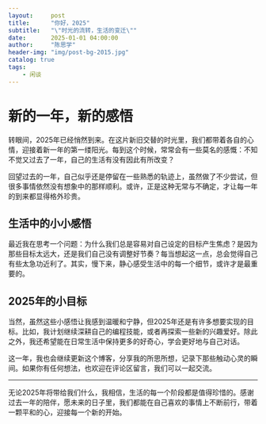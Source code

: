 ```yaml
---
layout:     post
title:      "你好，2025"
subtitle:   "\"时光的流转，生活的变迁\""
date:       2025-01-01 04:00:00
author:     "陈思学"
header-img: "img/post-bg-2015.jpg"
catalog: true
tags:
    - 闲谈
---
```


# 新的一年，新的感悟

转眼间，2025年已经悄然到来。在这片新旧交替的时光里，我们都带着各自的心情，迎接着新一年的第一缕阳光。每到这个时候，常常会有一些莫名的感慨：不知不觉又过去了一年，自己的生活有没有因此有所改变？

回望过去的一年，自己似乎还是停留在一些熟悉的轨迹上，虽然做了不少尝试，但很多事情依然没有想象中的那样顺利。或许，正是这种无常与不确定，才让每一年的到来都显得格外珍贵。

## 生活中的小小感悟

最近我在思考一个问题：为什么我们总是容易对自己设定的目标产生焦虑？是因为那些目标太远大，还是我们自己没有调整好节奏？每当想起这一点，总会觉得自己有些太急功近利了。其实，慢下来，静心感受生活中的每一个细节，或许才是最重要的。


## 2025年的小目标

当然，虽然这些小感悟让我感到温暖和宁静，但2025年还是有许多想要实现的目标。比如，我计划继续深耕自己的编程技能，或者再探索一些新的兴趣爱好。除此之外，我还希望能在日常生活中保持更多的好奇心，学会更好地与自己对话。

这一年，我也会继续更新这个博客，分享我的所思所想，记录下那些触动心灵的瞬间。如果你有任何想法，也欢迎在评论区留言，我们可以一起交流。

---

无论2025年将带给我们什么，我相信，生活的每一个阶段都是值得珍惜的。感谢过去一年的陪伴，愿未来的日子里，我们都能在自己喜欢的事情上不断前行，带着一颗平和的心，迎接每一个新的开始。
